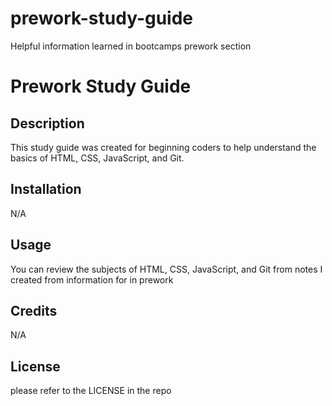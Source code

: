 # prework-study-guide
Helpful information learned in bootcamps prework section
# Prework Study Guide 

## Description

This study guide was created for beginning coders to help understand the basics of HTML, CSS, JavaScript, and Git.


## Installation

N/A

## Usage

You can review the subjects of HTML, CSS, JavaScript, and Git from notes I created from information for in prework

## Credits

N/A

## License

please refer to the LICENSE in the repo

